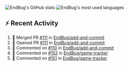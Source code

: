 ![EndBug's GitHub stats](https://github-readme-stats.vercel.app/api?username=endbug&show_icons=true)
![EndBug's most used languages](https://github-readme-stats.vercel.app/api/top-langs/?username=endbug&layout=compact)

## ⚡ Recent Activity

<!--START_SECTION:activity-->
1. 🎉 Merged PR [#111](https://github.com//EndBug/add-and-commit/pull/111) in [EndBug/add-and-commit](https://github.com//EndBug/add-and-commit)
2. 💪 Opened PR [#111](https://github.com//EndBug/add-and-commit/pull/111) in [EndBug/add-and-commit](https://github.com//EndBug/add-and-commit)
3. 💬 Commented on [#110](https://github.com//EndBug/add-and-commit/issues/110) in [EndBug/add-and-commit](https://github.com//EndBug/add-and-commit)
4. 💬 Commented on [#152](https://github.com//EndBug/game-tracker/issues/152) in [EndBug/game-tracker](https://github.com//EndBug/game-tracker)
5. 💬 Commented on [#151](https://github.com//EndBug/game-tracker/issues/151) in [EndBug/game-tracker](https://github.com//EndBug/game-tracker)
<!--END_SECTION:activity-->
